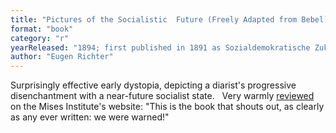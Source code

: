 ```yaml
---
title: "Pictures of the Socialistic  Future (Freely Adapted from Bebel)"
format: "book"
category: "r"
yearReleased: "1894; first published in 1891 as Sozialdemokratische Zukunftsbilder: frei nach Bebel"
author: "Eugen Richter"
---
```

Surprisingly effective early  dystopia, depicting a diarist's progressive disenchantment with a near-future  socialist state.
 
Very warmly <a href="https://mises.org/library/pictures-socialistic-future-0">reviewed</a>  on the Mises Institute's website: "This is the book that shouts out, as clearly  as any ever written: we were warned!"
 